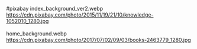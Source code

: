 #pixabay
index_background_ver2.webp <br>
https://cdn.pixabay.com/photo/2015/11/19/21/10/knowledge-1052010_1280.jpg <br>
<br>
home_background.webp <br>
https://cdn.pixabay.com/photo/2017/07/02/09/03/books-2463779_1280.jpg <br>
<br>
